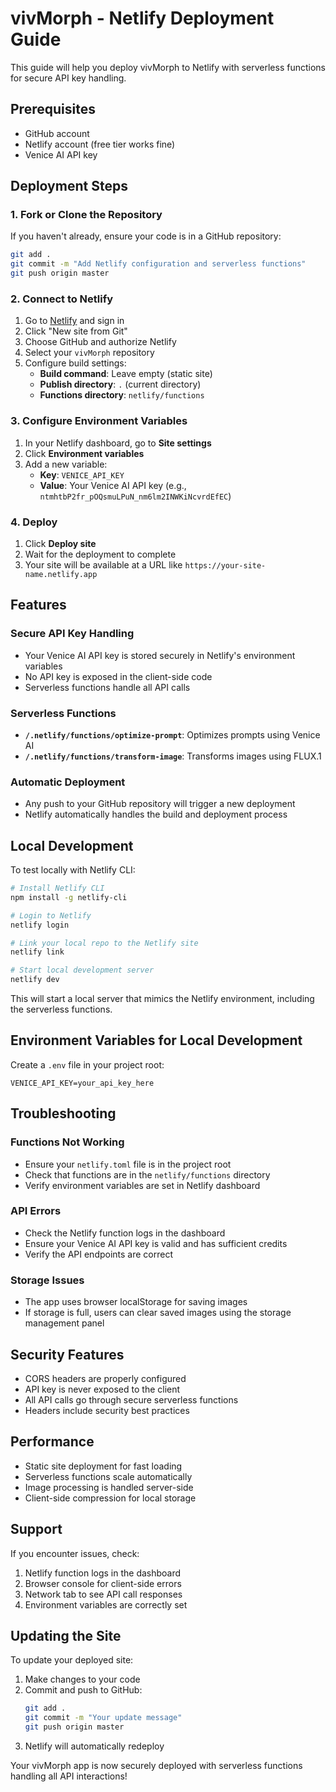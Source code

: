 # vivMorph - Netlify Deployment Guide

This guide will help you deploy vivMorph to Netlify with serverless functions for secure API key handling.

## Prerequisites

- GitHub account
- Netlify account (free tier works fine)
- Venice AI API key

## Deployment Steps

### 1. Fork or Clone the Repository

If you haven't already, ensure your code is in a GitHub repository:

```bash
git add .
git commit -m "Add Netlify configuration and serverless functions"
git push origin master
```

### 2. Connect to Netlify

1. Go to [Netlify](https://www.netlify.com/) and sign in
2. Click "New site from Git"
3. Choose GitHub and authorize Netlify
4. Select your `vivMorph` repository
5. Configure build settings:
   - **Build command**: Leave empty (static site)
   - **Publish directory**: `.` (current directory)
   - **Functions directory**: `netlify/functions`

### 3. Configure Environment Variables

1. In your Netlify dashboard, go to **Site settings**
2. Click **Environment variables**
3. Add a new variable:
   - **Key**: `VENICE_API_KEY`
   - **Value**: Your Venice AI API key (e.g., `ntmhtbP2fr_pOQsmuLPuN_nm6lm2INWKiNcvrdEfEC`)

### 4. Deploy

1. Click **Deploy site**
2. Wait for the deployment to complete
3. Your site will be available at a URL like `https://your-site-name.netlify.app`

## Features

### Secure API Key Handling
- Your Venice AI API key is stored securely in Netlify's environment variables
- No API key is exposed in the client-side code
- Serverless functions handle all API calls

### Serverless Functions
- **`/.netlify/functions/optimize-prompt`**: Optimizes prompts using Venice AI
- **`/.netlify/functions/transform-image`**: Transforms images using FLUX.1

### Automatic Deployment
- Any push to your GitHub repository will trigger a new deployment
- Netlify automatically handles the build and deployment process

## Local Development

To test locally with Netlify CLI:

```bash
# Install Netlify CLI
npm install -g netlify-cli

# Login to Netlify
netlify login

# Link your local repo to the Netlify site
netlify link

# Start local development server
netlify dev
```

This will start a local server that mimics the Netlify environment, including the serverless functions.

## Environment Variables for Local Development

Create a `.env` file in your project root:

```env
VENICE_API_KEY=your_api_key_here
```

## Troubleshooting

### Functions Not Working
- Ensure your `netlify.toml` file is in the project root
- Check that functions are in the `netlify/functions` directory
- Verify environment variables are set in Netlify dashboard

### API Errors
- Check the Netlify function logs in the dashboard
- Ensure your Venice AI API key is valid and has sufficient credits
- Verify the API endpoints are correct

### Storage Issues
- The app uses browser localStorage for saving images
- If storage is full, users can clear saved images using the storage management panel

## Security Features

- CORS headers are properly configured
- API key is never exposed to the client
- All API calls go through secure serverless functions
- Headers include security best practices

## Performance

- Static site deployment for fast loading
- Serverless functions scale automatically
- Image processing is handled server-side
- Client-side compression for local storage

## Support

If you encounter issues, check:
1. Netlify function logs in the dashboard
2. Browser console for client-side errors
3. Network tab to see API call responses
4. Environment variables are correctly set

## Updating the Site

To update your deployed site:

1. Make changes to your code
2. Commit and push to GitHub:
   ```bash
   git add .
   git commit -m "Your update message"
   git push origin master
   ```
3. Netlify will automatically redeploy

Your vivMorph app is now securely deployed with serverless functions handling all API interactions! 